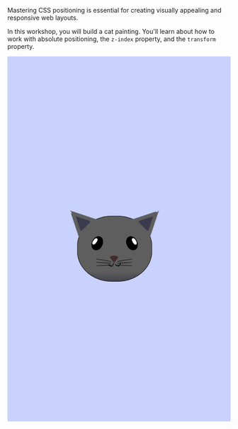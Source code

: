 Mastering CSS positioning is essential for creating visually appealing and responsive web layouts.

In this workshop, you will build a cat painting. You'll learn about how to work with absolute positioning, the `z-index` property, and the `transform` property.

![alt text](image.png)
